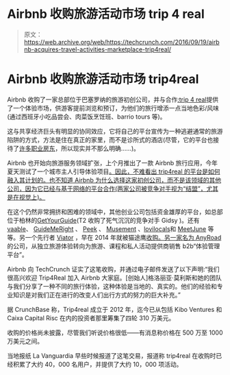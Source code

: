 # Airbnb 收购旅游活动市场 trip 4 real 

> 原文：<https://web.archive.org/web/https://techcrunch.com/2016/09/19/airbnb-acquires-travel-activities-marketplace-trip4real/>

# Airbnb 收购旅游活动市场 trip4real

Airbnb 收购了一家总部位于巴塞罗纳的旅游初创公司，并与合作[:](https://web.archive.org/web/20230210181254/http://www.trip4real.com/airbnb/)[trip 4 real](https://web.archive.org/web/20230210181254/http://www.trip4real.com/)提供了一个体验市场，供游客提前浏览和预订，为他们的旅行增添一点当地色彩/风味(通过西班牙小吃品尝会、肉菜饭烹饪班、barrio tours 等)。

这与共享经济巨头有明显的协同效应，它将自己的平台宣传为一种逃避通常的旅游陷阱的方式，方法是住在真正的家里，而不是诊所式的酒店(尽管，它的平台也接待了[许多职业房东](https://web.archive.org/web/20230210181254/https://techcrunch.com/2015/11/11/airbnb-city-compact/)，所以现实并不那么明确……)。

Airbnb 也开始向旅游服务领域扩张，上个月推出了一款 Airbnb 旅行应用，今年夏天测试了一个城市主人引导体验项目[。因此，不难看出 trip4real 的平台是如何融入其计划的。也不知道 Airbnb 为什么选择这家初创公司，而不是该领域的其他公司，因为它已经与基于网络的平台合作(两家公司被竞争对手视为“结盟”，尤其是在视觉上)。](https://web.archive.org/web/20230210181254/https://techcrunch.com/2016/06/03/airbnb-begins-testing-city-hosts-program-to-give-guests-guided-one-of-a-kind-experiences/)

在这个仍然非常拥挤和困难的领域中，其他创业公司包括资金雄厚的平台，如总部位于柏林的[GetYourGuide](https://web.archive.org/web/20230210181254/https://techcrunch.com/2015/11/13/getyourguide-series-c/)(T2 收购了死气沉沉的竞争对手 Gidsy )。还有[vaable](https://web.archive.org/web/20230210181254/https://techcrunch.com/2013/04/02/vayable-destinations/)、 [GuideMeRight](https://web.archive.org/web/20230210181254/https://www.guidemeright.com/) 、 [Peek](https://web.archive.org/web/20230210181254/https://techcrunch.com/2014/03/05/peek-5m/) 、 [Musement](https://web.archive.org/web/20230210181254/https://techcrunch.com/2015/03/05/travel-startup-musement-secures-e5m-in-series-a-funding/) 、[lovilocals](https://web.archive.org/web/20230210181254/https://www.lovlilocals.com/)和 [MeetJune](https://web.archive.org/web/20230210181254/http://meetjune.com/) 等等。另一个先行者 [Viator](https://web.archive.org/web/20230210181254/https://techcrunch.com/2011/05/17/book-a-cruise-on-your-phone-viator-wants-to-be-your-realtime-travel-booking-solution/) ，早在 2014 年就被猫途鹰[收购。另一家名为 AnyRoad](https://web.archive.org/web/20230210181254/http://www.forbes.com/sites/amitchowdhry/2014/07/25/travel-site-tripadvisor-to-acquire-viator-for-approximately-200m/#3360afc553c1) 的公司，从独立旅游体验转向为旅游、课程和私人活动提供商销售 b2b“体验管理平台”。

Airbnb 向 TechCrunch 证实了这笔收购，并通过电子邮件发送了以下声明:“我们很高兴欢迎 Trip4Real 加入 Airbnb 大家庭。[创始人]格洛丽亚·莫利斯和她的团队与我们分享了一种不同的旅行体验，这种体验是当地的、真实的。他们的经验和专业知识是对我们正在进行的改变人们出行方式的努力的巨大补充。”

据 CrunchBase 称，Trip4real 成立于 2012 年，迄今已从包括 Kibo Ventures 和 Caixa Capital Risc 在内的投资者那里筹集了四轮 310 万美元。

收购的价格尚未披露，尽管我们听说价格很低——有消息称价格在 500 万至 1000 万美元之间。

当地报纸 La Vanguardia 早些时候报道了这笔交易，报道称 trip4real 在收购时已经积累了大约 40，000 名用户，并提供了大约 10，000 项活动。